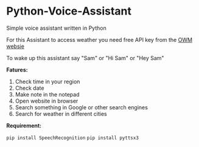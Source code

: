 # Python-Voice-Assistant
Simple voice assistant written in Python

For this Assistant to access weather you need free API key from the [OWM websie](https://home.openweathermap.org/users/sign_up)

To wake up this assistant say "Sam" or "Hi Sam" or "Hey Sam"

**Fatures:**
1) Check time in your region
2) Check date
3) Make note in the notepad
4) Open website in browser 
5) Search something in Google or other search engines
6) Search for weather in different cities


**Requirement:**

`pip install SpeechRecognition`
`pip install pyttsx3`

